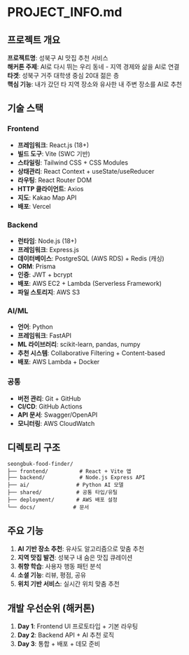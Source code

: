 # PROJECT_INFO.md

## 프로젝트 개요
**프로젝트명**: 성북구 AI 맛집 추천 서비스  
**해커톤 주제**: AI로 다시 뛰는 우리 동네 - 지역 경제와 삶을 AI로 연결  
**타겟**: 성북구 거주 대학생 중심 20대 젊은 층  
**핵심 기능**: 내가 갔던 타 지역 장소와 유사한 내 주변 장소를 AI로 추천

## 기술 스택

### Frontend
- **프레임워크**: React.js (18+)
- **빌드 도구**: Vite (SWC 기반)
- **스타일링**: Tailwind CSS + CSS Modules
- **상태관리**: React Context + useState/useReducer
- **라우팅**: React Router DOM
- **HTTP 클라이언트**: Axios
- **지도**: Kakao Map API
- **배포**: Vercel

### Backend  
- **런타임**: Node.js (18+)
- **프레임워크**: Express.js
- **데이터베이스**: PostgreSQL (AWS RDS) + Redis (캐싱)
- **ORM**: Prisma
- **인증**: JWT + bcrypt
- **배포**: AWS EC2 + Lambda (Serverless Framework)
- **파일 스토리지**: AWS S3

### AI/ML
- **언어**: Python
- **프레임워크**: FastAPI
- **ML 라이브러리**: scikit-learn, pandas, numpy
- **추천 시스템**: Collaborative Filtering + Content-based
- **배포**: AWS Lambda + Docker

### 공통
- **버전 관리**: Git + GitHub
- **CI/CD**: GitHub Actions
- **API 문서**: Swagger/OpenAPI
- **모니터링**: AWS CloudWatch

## 디렉토리 구조
```
seongbuk-food-finder/
├── frontend/          # React + Vite 앱
├── backend/           # Node.js Express API
├── ai/               # Python AI 모델
├── shared/           # 공통 타입/유틸
├── deployment/       # AWS 배포 설정
└── docs/            # 문서
```

## 주요 기능
1. **AI 기반 장소 추천**: 유사도 알고리즘으로 맞춤 추천
2. **지역 맛집 발견**: 성북구 내 숨은 맛집 큐레이션  
3. **취향 학습**: 사용자 행동 패턴 분석
4. **소셜 기능**: 리뷰, 평점, 공유
5. **위치 기반 서비스**: 실시간 위치 맞춤 추천

## 개발 우선순위 (해커톤)
1. **Day 1**: Frontend UI 프로토타입 + 기본 라우팅
2. **Day 2**: Backend API + AI 추천 로직 
3. **Day 3**: 통합 + 배포 + 데모 준비